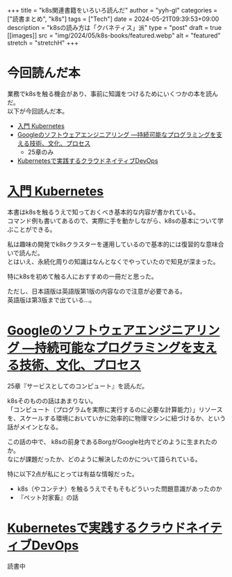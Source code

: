 <!-- textlint-disable -->

+++
title = "k8s関連書籍をいろいろ読んだ"
author = "yyh-gl"
categories = ["読書まとめ", "k8s"]
tags = ["Tech"]
date = 2024-05-21T09:39:53+09:00
description = "k8sの読み方は「クバネティス」派"
type = "post"
draft = true
[[images]]
  src = "img/2024/05/k8s-books/featured.webp"
  alt = "featured"
  stretch = "stretchH"
+++

<!-- textlint-enable -->

# 今回読んだ本

業務でk8sを触る機会があり、事前に知識をつけるためにいくつかの本を読んだ。<br>
以下が今回読んだ本。

- [入門 Kubernetes](https://www.oreilly.co.jp/books/9784873118406/)
- [Googleのソフトウェアエンジニアリング ―持続可能なプログラミングを支える技術、文化、プロセス](https://www.oreilly.co.jp/books/9784873119656/)
  - 25章のみ
- [Kubernetesで実践するクラウドネイティブDevOps](https://www.oreilly.co.jp//books/9784873119014/)


# [入門 Kubernetes](https://www.oreilly.co.jp/books/9784873118406/)

本書はk8sを触るうえで知っておくべき基本的な内容が書かれている。<br>
コマンド例も書いてあるので、実際に手を動かしながら、k8sの基本について学ぶことができる。

私は趣味の開発でk8sクラスターを運用しているので基本的には復習的な意味合いで読んだ。<br>
とはいえ、永続化周りの知識はなんとなくでやっていたので知見が深まった。

特にk8sを初めて触る人におすすめの一冊だと思った。

ただし、日本語版は英語版第1版の内容なので注意が必要である。<br>
英語版は第3版まで出ている…。


# [Googleのソフトウェアエンジニアリング ―持続可能なプログラミングを支える技術、文化、プロセス](https://www.oreilly.co.jp/books/9784873119656/)

25章『サービスとしてのコンピュート』を読んだ。

k8sそのものの話はあまりない。<br>
「コンピュート（プログラムを実際に実行するのに必要な計算能力）」リソースを、スケールする環境においていかに効率的に物理マシンに紐づけるか、という話がメインとなる。

この話の中で、 k8sの前身であるBorgがGoogle社内でどのように生まれたのか。<br>
なにが課題だったか、どのように解決したのかについて語られている。

特に以下2点が私にとっては有益な情報だった。

- k8s（やコンテナ）を触るうえでそもそもどういった問題意識があったのか
- 『ペット対家畜』の話


# [Kubernetesで実践するクラウドネイティブDevOps](https://www.oreilly.co.jp//books/9784873119014/)

読書中
